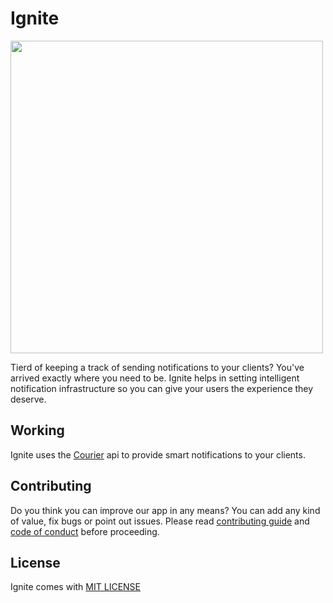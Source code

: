 
# Ignite

<img src="https://firebasestorage.googleapis.com/v0/b/ignite-b0c69.appspot.com/o/Repo%20Images%2Fignite%20(1).png?alt=media&token=826db3d8-7a99-40d8-bf27-280dc1c36abf"
 height="500"
/>

Tierd of keeping a track of sending notifications to your clients? You've arrived exactly where you need to be.
Ignite helps in setting intelligent 
notification infrastructure so you can give your 
users the experience they deserve.

## Working

Ignite uses the [Courier](https://www.courier.com/) api to provide smart 
notifications to your clients.



## Contributing

Do you think you can improve our app in any means? You can 
add any kind of value, fix bugs or point out issues. 
Please read [contributing guide](https://github.com/adityasimant/Ignite/blob/master/contributing.md) and [code of conduct](https://github.com/IgnitePluse/Ignite/blob/master/Code_of_conduct.md) before proceeding.

## License
Ignite comes with <a href="https://choosealicense.com/licenses/mit/" > MIT LICENSE</a> 


